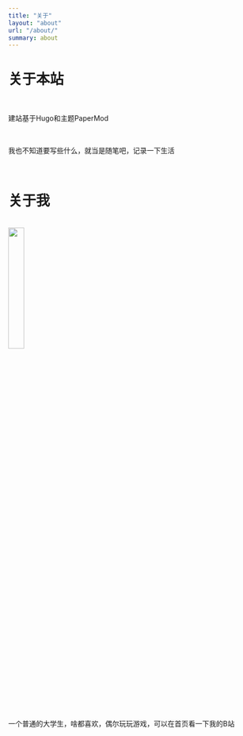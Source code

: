 ```yaml
---
title: "关于"
layout: "about"
url: "/about/"
summary: about
---
```


# 关于本站

<br/>

建站基于Hugo和主题PaperMod

<br/>

我也不知道要写些什么，就当是随笔吧，记录一下生活

<br/>

# 关于我

<br/>

<img src="../image/logo.png" width="25%"/>

<br/>

一个普通的大学生，啥都喜欢，偶尔玩玩游戏，可以在首页看一下我的B站
